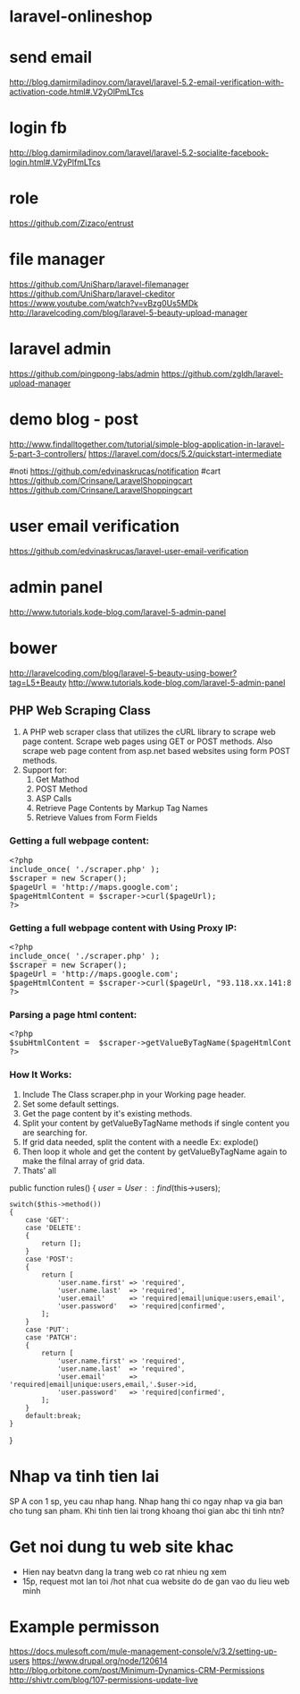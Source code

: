 # laravel-onlineshop
# send email
http://blog.damirmiladinov.com/laravel/laravel-5.2-email-verification-with-activation-code.html#.V2yOlPmLTcs
# login fb
http://blog.damirmiladinov.com/laravel/laravel-5.2-socialite-facebook-login.html#.V2yPlfmLTcs
# role
https://github.com/Zizaco/entrust
# file manager
https://github.com/UniSharp/laravel-filemanager
https://github.com/UniSharp/laravel-ckeditor
https://www.youtube.com/watch?v=vBzg0Us5MDk
http://laravelcoding.com/blog/laravel-5-beauty-upload-manager
# laravel admin
https://github.com/pingpong-labs/admin
https://github.com/zgldh/laravel-upload-manager
# demo blog - post
http://www.findalltogether.com/tutorial/simple-blog-application-in-laravel-5-part-3-controllers/
https://laravel.com/docs/5.2/quickstart-intermediate

#noti 
https://github.com/edvinaskrucas/notification
#cart
https://github.com/Crinsane/LaravelShoppingcart
https://github.com/Crinsane/LaravelShoppingcart
# user email verification
https://github.com/edvinaskrucas/laravel-user-email-verification

# admin panel
http://www.tutorials.kode-blog.com/laravel-5-admin-panel
# bower
http://laravelcoding.com/blog/laravel-5-beauty-using-bower?tag=L5+Beauty
http://www.tutorials.kode-blog.com/laravel-5-admin-panel

## PHP Web Scraping Class

1. A PHP web scraper class that utilizes the cURL library to scrape web page content. Scrape web pages using GET or POST methods. Also scrape web page content from asp.net based websites using form POST methods.
2. Support for:
    1. Get Mathod
    2. POST Method
    3. ASP Calls
    4. Retrieve Page Contents by Markup Tag Names
    5. Retrieve Values from Form Fields

### Getting a full webpage content:
<pre>
&lt;?php
include_once( './scraper.php' );
$scraper = new Scraper();
$pageUrl = 'http://maps.google.com';
$pageHtmlContent = $scraper->curl($pageUrl);
?&gt;
</pre>

### Getting a full webpage content with Using Proxy IP:
<pre>
&lt;?php
include_once( './scraper.php' );
$scraper = new Scraper();
$pageUrl = 'http://maps.google.com';
$pageHtmlContent = $scraper->curl($pageUrl, "93.118.xx.141:8800", "6USERR:8PASS1");
?&gt;
</pre>

### Parsing a page html content:
<pre>
&lt;?php
$subHtmlContent =  $scraper->getValueByTagName($pageHtmlContent, '&lt;div class="itemlist"&gt;', '&lt;/div&gt;');
?&gt;
</pre>

### How It Works:
1. Include The Class scraper.php in your Working page header.
2. Set some default settings.
3. Get the page content by it's existing methods.
4. Split your content by getValueByTagName methods if single content you are searching for.
5. If grid data needed, split the content with a needle Ex: explode()
6. Then loop it whole and get the content by getValueByTagName again to make the filnal array of grid data.
7. Thats' all


public function rules()
{
    $user = User::find($this->users);

    switch($this->method())
    {
        case 'GET':
        case 'DELETE':
        {
            return [];
        }
        case 'POST':
        {
            return [
                'user.name.first' => 'required',
                'user.name.last'  => 'required',
                'user.email'      => 'required|email|unique:users,email',
                'user.password'   => 'required|confirmed',
            ];
        }
        case 'PUT':
        case 'PATCH':
        {
            return [
                'user.name.first' => 'required',
                'user.name.last'  => 'required',
                'user.email'      => 'required|email|unique:users,email,'.$user->id,
                'user.password'   => 'required|confirmed',
            ];
        }
        default:break;
    }
}


# Nhap va tinh tien lai
SP A con 1 sp, yeu cau nhap hang.
Nhap hang thi co ngay nhap va gia ban cho tung san pham.
Khi tinh tien lai trong khoang thoi gian abc thi tinh ntn?

# Get noi dung tu web site khac
- Hien nay beatvn dang la trang web co rat nhieu ng xem
- 15p, request mot lan toi /hot nhat cua website do de gan vao du lieu web minh

# Example permisson
https://docs.mulesoft.com/mule-management-console/v/3.2/setting-up-users
https://www.drupal.org/node/120614
http://blog.orbitone.com/post/Minimum-Dynamics-CRM-Permissions
http://shivtr.com/blog/107-permissions-update-live